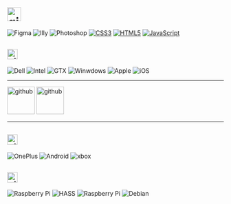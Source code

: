 # <img src='https://veli.ee/typesvg?duration=3000&vCenter=true&height=32&size=32&color=F24E1E&font=Segoe&lines=Henlo+👋;Hello+🙏' alt='github' height='32'>

![Figma](https://img.shields.io/badge/%E2%80%8E-💯-181b22.svg?logo=figma&logoColor=fff&labelColor=F24E1E)
![Illy](https://img.shields.io/badge/%E2%80%8E-🔥-181b22.svg?logo=adobeillustrator&logoColor=fff&labelColor=FF9A00)
![Photoshop](https://img.shields.io/badge/%E2%80%8E-🤔-181b22.svg?logo=adobephotoshop&logoColor=fff&labelColor=31A8FF)
[![CSS3](https://img.shields.io/badge/%E2%80%8E-😍-181b22.svg?logo=css3&logoColor=fff&labelColor=1572B6)](#)
[![HTML5](https://img.shields.io/badge/%E2%80%8E-✨-181b22.svg?logo=html5&logoColor=fff&labelColor=E34F26)](#)
[![JavaScript](https://img.shields.io/badge/%E2%80%8E-👨‍💻-181b22.svg?logo=javascript&logoColor=fff&labelColor=F7DF1E)](#)

## <a href="https://weekdone.com"><img src='https://veli.ee/typesvg?duration=3000&vCenter=true&height=24&size=24&color=0071C5&font=Segoe&lines=💻+Workibg;🖥️+Working' alt='github' height='24'></a>
![Dell](https://img.shields.io/badge/XPS%2015-7590-454545.svg?logo=dell&logoColor=white&labelColor=007DB8&style=flat) 
![Intel](https://img.shields.io/badge/Core™%20i9-9980HK-283a6e.svg?&logo=intel&logoColor=00C7FD&labelColor=0068b5&style=flat)
![GTX](https://img.shields.io/badge/GTX-1650-1e1e1e.svg?&logo=nVIDIA&logoColor=white&labelColor=76b900&style=flat)
![Winwdows](https://img.shields.io/badge/11%20β-x64-000?&logo=microsoft&logoColor=white&labelColor=0078d4&style=flat)
![Apple](https://img.shields.io/badge/iPad-Pro%2011"%20-000?logo=apple&logoColor=888&labelColor=1d1d1f&style=flat)
![iOS](https://img.shields.io/badge/%E2%80%8E-15.5-000?logo=ios&logoColor=888&labelColor=1d1d1f&style=flat)

***

<a href="#"><img src='https://veli.ee/pagespeed.svg' alt='github' height="64"></a>
<a href="#"><img src='https://veli.ee/northeast/logo.php?type=designed+in&mode=dark' alt='github' height="64"></a>

***

## <a href="https://veli.ee"><img src='https://veli.ee/typesvg?duration=3000&vCenter=true&height=24&size=24&color=3DDC84&font=Segoe&lines=🎮+Not+workibg;📱+Brb+rooting+phone' alt='github' height='24'></a>
![OnePlus](https://img.shields.io/badge/%E2%80%8E-8T-7ae1ce.svg?logo=oneplus&logoColor=white&labelColor=F5010C)
![Android](https://img.shields.io/badge/%E2%80%8E-12-3ddc84?logo=android&logoColor=3ddc84&labelColor=083042)
![xbox](https://img.shields.io/badge/%E2%80%8EOne%20Ⓧ-ffd800?logo=xbox&logoColor=white&labelColor=107c10)

## <a href="https://github.com/velijv"><img src='https://veli.ee/typesvg?duration=3000&vCenter=true&height=24&size=24&color=C51A4A&font=Segoe&lines=🧑‍💻+Fun;⌨️+Hobby' alt='github' height='24'></a>
![Raspberry Pi](https://img.shields.io/badge/4B+-x64-b7d1ec?logo=Raspberry-Pi&logoColor=fff&labelColor=c51a4a)
![HASS](https://img.shields.io/badge/%E2%80%8E-8.1-b3e5fC?logo=HomeAssistant&logoColor=fff&labelColor=40BDF5)
![Raspberry Pi](https://img.shields.io/badge/4B+-rpi4--64-c6b8d3?logo=Raspberry-Pi&logoColor=fff&labelColor=C51A4A)
![Debian](https://img.shields.io/badge/%E2%80%8E-11-e7beae?logo=debian&logoColor=white&labelColor=D70A53)

<!--


[![spotify-github-profile](https://spotify-github-profile.vercel.app/api/view?uid=1180070275&cover_image=false&theme=natemoo-re&bar_color_cover=true&bar_color=0cf104)](https://spotify-github-profile.vercel.app/api/view?uid=1180070275&redirect=true)

<a href="https://github.com/anuraghazra/github-readme-stats">
  <img align="center" src="https://github-readme-stats.vercel.app/api?username=velijv&show_icons=true&theme=github_dark" />
</a>
<a href="https://github.com/anuraghazra/github-readme-stats">
  <img align="center" src="https://github-readme-stats.vercel.app/api/top-langs?username=velijv&layout=compact&theme=github_dark" />
</a>

[![](https://github-readme-stats.vercel.app/api?username=velijv&show_icons=true&theme=github_dark)](#)

[![](https://github-readme-stats.vercel.app/api/top-langs/?username=velijv&layout=compact&theme=github_dark)](#)

**velijv/velijv** is a ✨ _special_ ✨ repository because its `README.md` (this file) appears on your GitHub profile.

Here are some ideas to get you started:

- 🔭 I’m currently working on ...
- 🌱 I’m currently learning ...
- 👯 I’m looking to collaborate on ...
- 🤔 I’m looking for help with ...
- 💬 Ask me about ...
- 📫 How to reach me: ...
- 😄 Pronouns: ...
- ⚡ Fun fact: ...
-->
